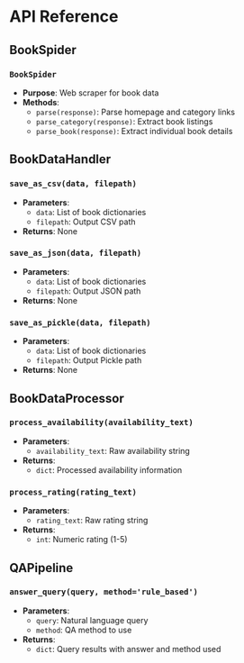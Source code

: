 # API Reference

## BookSpider
### `BookSpider`
- **Purpose**: Web scraper for book data
- **Methods**:
  - `parse(response)`: Parse homepage and category links
  - `parse_category(response)`: Extract book listings
  - `parse_book(response)`: Extract individual book details

## BookDataHandler
### `save_as_csv(data, filepath)`
- **Parameters**:
  - `data`: List of book dictionaries
  - `filepath`: Output CSV path
- **Returns**: None

### `save_as_json(data, filepath)`
- **Parameters**:
  - `data`: List of book dictionaries
  - `filepath`: Output JSON path
- **Returns**: None

### `save_as_pickle(data, filepath)`
- **Parameters**:
  - `data`: List of book dictionaries
  - `filepath`: Output Pickle path
- **Returns**: None

## BookDataProcessor
### `process_availability(availability_text)`
- **Parameters**:
  - `availability_text`: Raw availability string
- **Returns**: 
  - `dict`: Processed availability information

### `process_rating(rating_text)`
- **Parameters**:
  - `rating_text`: Raw rating string
- **Returns**: 
  - `int`: Numeric rating (1-5)

## QAPipeline
### `answer_query(query, method='rule_based')`
- **Parameters**:
  - `query`: Natural language query
  - `method`: QA method to use
- **Returns**:
  - `dict`: Query results with answer and method used